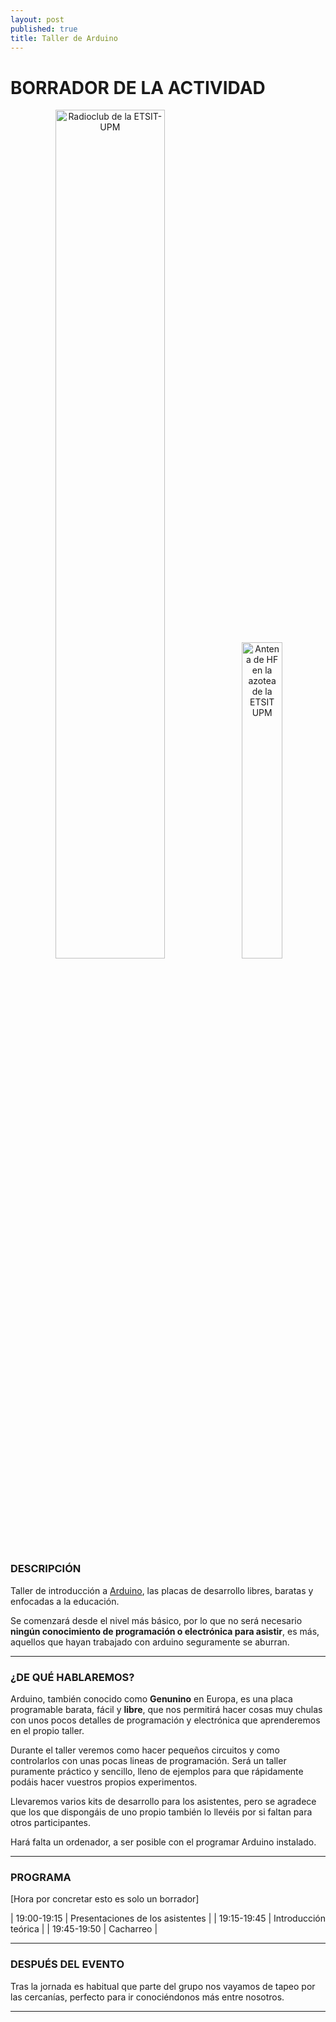 ```yaml
---
layout: post
published: true
title: Taller de Arduino
---
```


# BORRADOR DE LA ACTIVIDAD

<p align="center">
  <img src="/recursos/2018-08-23/RadioClub-ETSIT-UPM.jpg" alt="Radioclub de la ETSIT-UPM" width="59%"/>
  <img src="/recursos/2018-08-23/antena-HF.jpg" alt="Antena de HF en la azotea de la ETSIT UPM" width="36%"/>
</p>

### DESCRIPCIÓN

Taller de introducción a [Arduino](https://www.arduino.cc/), las placas de desarrollo libres, baratas y enfocadas a la educación.

Se comenzará desde el nivel más básico, por lo que no será necesario **ningún conocimiento de programación o electrónica para asistir**, es más, aquellos que hayan trabajado con arduino seguramente se aburran.

---

### ¿DE QUÉ HABLAREMOS?

Arduino, también conocido como **Genunino** en Europa, es una placa programable barata, fácil y **libre**, que nos permitirá hacer cosas muy chulas con unos pocos detalles de programación y electrónica que aprenderemos en el propio taller.

Durante el taller veremos como hacer pequeños circuitos y como controlarlos con unas pocas lineas de programación. Será un taller puramente práctico y sencillo, lleno de ejemplos para que rápidamente podáis hacer vuestros propios experimentos.

Llevaremos varios kits de desarrollo para los asistentes, pero se agradece que los que dispongáis de uno propio también lo llevéis por si faltan para otros participantes.

Hará falta un ordenador, a ser posible con el programar Arduino instalado.

---


### PROGRAMA

[Hora por concretar esto es solo un borrador]

| 19:00-19:15   | Presentaciones de los asistentes  |
| 19:15-19:45   | Introducción teórica |
| 19:45-19:50 	| Cacharreo |

---



### DESPUÉS DEL EVENTO

Tras la jornada es habitual que parte del grupo nos vayamos de tapeo por las cercanías, perfecto para ir conociéndonos más entre nosotros.

---
